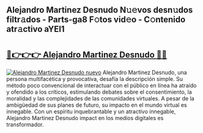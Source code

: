 ## Alejandro Martinez Desnudo N𝚞𝚎vos desn𝚞dos filtr𝚊dos - Parts-ga8 F𝚘tos vid𝚎o - C𝚘ntenido atr𝚊ctivo aYEl1

# <h2><a href="http://mb9ih8.tromn.icu/?c=Alejandro+Martinez+Desnudo">🔗👉👉👉 Alejandro Martinez Desnudo 🔗🔗</a></h2>

[![Alejandro Martinez Desnudo nuevo](https://i.imgur.com/pEAQMta.gif)](http://mb9ih8.tromn.icu/?c=Alejandro+Martinez+Desnudo)
Alejandro Martinez Desnudo, una persona multifacética y provocativa, desafía la descripción simple. Su método poco convencional de interactuar con el público en línea ha atraído y ofendido a los críticos, estimulando debates sobre el consentimiento, la moralidad y las complejidades de las comunidades virtuales. A pesar de la ambigüedad de sus planes de futuro, su impacto en el mundo virtual es innegable. Con un espíritu inquebrantable y un atractivo innegable, Alejandro Martinez Desnudo impact en los medios digitales es transformador.
